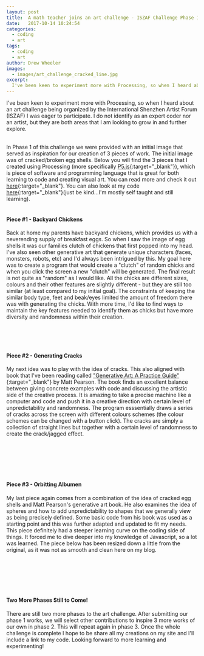 ```yaml
---
layout: post
title:  A math teacher joins an art challenge - ISZAF Challenge Phase 1
date:   2017-10-14 10:24:54
categories:
  - coding
  - art
tags:
  - coding
  - art
author: Drew Wheeler
images:
  - images/art_challenge_cracked_line.jpg
excerpt:
  I've been keen to experiment more with Processing, so when I heard about an art challenge being organized by the International Shenzhen Artist Forum (ISZAF) I was eager to participate. I do not identify as an expert coder nor an artist, but they are both areas that I am looking to grow in and further explore.
---
```


I've been keen to experiment more with Processing, so when I heard about an art challenge being organized by the International Shenzhen Artist Forum (ISZAF) I was eager to participate. I do not identify as an expert coder nor an artist, but they are both areas that I am looking to grow in and further explore.<br><br>

In Phase 1 of this challenge we were provided with an initial image that served as inspiration for our creation of 3 pieces of work. The initial image was of cracked/broken egg shells. Below you will find the 3 pieces that I created using Processing (more specifically [P5.js](https://p5js.org){:target="_blank"}), which is piece of software and programming language that is great for both learning to code and creating visual art. You can read more and check it out [here](https://processing.org){:target="_blank"}. You can also look at my code [here](https://github.com/awheels/ISZAF-Art-Challenge){:target="_blank"}(just be kind...I'm mostly self taught and still learning).<br><br>

#### Piece #1 - Backyard Chickens

Back at home my parents have backyard chickens, which provides us with a neverending supply of breakfast eggs. So when I saw the image of egg shells it was our families clutch of chickens that first popped into my head. I've also seen other generative art that generate unique characters (faces, monsters, robots, etc) and I'd always been intrigued by this. My goal here was to create a program that would create a "clutch" of random chicks and when you click the screen a new "clutch" will be generated. The final result is not quite as "random" as I would like. All the chicks are different sizes, colours and their other features are slightly different - but they are still too similar (at least compared to my initial goal). The constraints of keeping the similar body type, feet and beak/eyes limited the amount of freedom there was with generating the chicks. With more time, I'd like to find ways to maintain the key features needed to identify them as chicks but have more diversity and randomness within their creation.<br><br>

<div id="myCanvas2" class="processingCanvas">

</div>
<script src="/javascripts/p5Sketches/chicken_sketch_p5js.js" type="text/javascript"></script>

<br><br>

#### Piece #2 - Generating Cracks

My next idea was to play with the idea of cracks. This also aligned with book that I've been reading called ["Generative Art: A Practice Guide"](http://zenbullets.com/book.php){:target="_blank"} by Matt Pearson. The book finds an excellent balance between giving concrete examples with code and discussing the artistic side of the creative process. It is amazing to take a precise machine like a computer and code and push it in a creative direction with certain level of unpredictability and randomness. The program esssentially draws a series of cracks across the screen with different colours schemes (the colour schemes can be changed with a button click). The cracks are simply a collection of straight lines but together with a certain level of randomness to create the crack/jagged effect.

<br><br>

<div id="myCanvas" class="processingCanvas">

</div>
<script src="/javascripts/p5Sketches/art_challenge_line2.js" type="text/javascript"></script>

<br><br>

#### Piece #3 - Orbitting Albumen

My last piece again comes from a combination of the idea of cracked egg shells and Matt Pearson's generative art book. He also examines the idea of spheres and how to add unpredictability to shapes that we generally view as being precisely defined. Some basic code from his book was used as a starting point and this was further adapted and updated to fit my needs. This piece definitely had a steeper learning curve on the coding side of things. It forced me to dive deeper into my knowledge of Javascript, so a lot was learned. The piece below has been resized down a little from the original, as it was not as smooth and clean here on my blog.

<br><br>

<div id="myCanvas3" class="processingCanvas">

</div>
<script src="/javascripts/p5Sketches/art_challenge_sphere_6x2.js" type="text/javascript"></script>

<br><br>

#### Two More Phases Still to Come!
There are still two more phases to the art challenge. After submitting our phase 1 works, we will select other contributions to inspire 3 more works of our own in phase 2. This will repeat again in phase 3. Once the whole challenge is complete I hope to be share all my creations on my site and I'll include a link to my code. Looking forward to more learning and experimenting!

